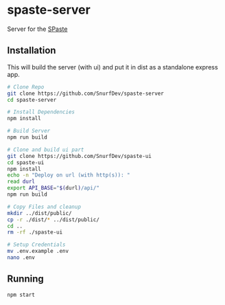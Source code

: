 # spaste-server
Server for the [SPaste](https://paste.snurf.dev)

## Installation
This will build the server (with ui) and put it in dist as a standalone express app.
```bash
# Clone Repo
git clone https://github.com/SnurfDev/spaste-server
cd spaste-server

# Install Dependencies
npm install

# Build Server
npm run build

# Clone and build ui part
git clone https://github.com/SnurfDev/spaste-ui
cd spaste-ui
npm install
echo -n "Deploy on url (with http(s)): "
read durl
export API_BASE="$(durl)/api/"
npm run build

# Copy Files and cleanup
mkdir ../dist/public/
cp -r ./dist/* ../dist/public/
cd ..
rm -rf ./spaste-ui

# Setup Credentials
mv .env.example .env
nano .env
```

## Running
```bash
npm start
```